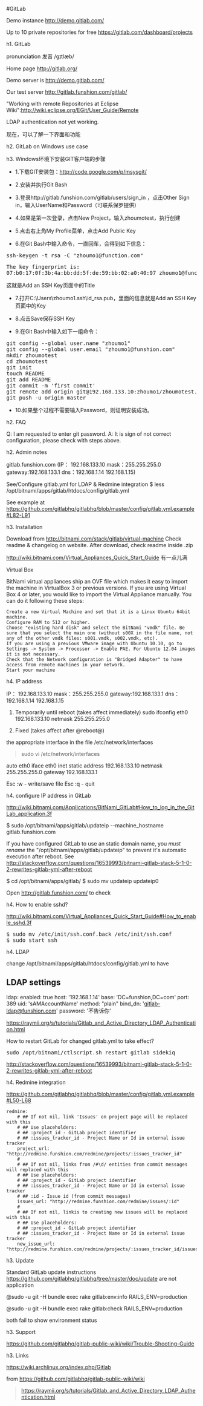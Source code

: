 
#GitLab

Demo instance <http://demo.gitlab.com/>

Up to 10 private repositories for free <https://gitlab.com/dashboard/projects>



h1. GitLab

pronunciation 发音 /ɡɪtlæb/ 

Home page http://gitlab.org/

Demo server is http://demo.gitlab.com/

Our test server http://gitlab.funshion.com/gitlab/   

"Working with remote Repositories at Eclipse Wiki":http://wiki.eclipse.org/EGit/User_Guide/Remote

LDAP authentication not yet working.

现在，可以了解一下界面和功能

h2. GitLab on Windows use case

h3. Windows环境下安装GIT客户端的步骤

* 1.下载GIT安装包：http://code.google.com/p/msysgit/

* 2.安装并执行Git Bash

* 3.登录http://gitlab.funshion.com/gitlab/users/sign_in ，点击Other Sign in，输入UserName和Password（可联系保罗提供）

* 4.如果是第一次登录，点击New Project，输入zhoumotest，执行创建

* 5.点击右上角My Profile菜单，点击Add Public Key

* 6.在Git Bash中输入命令，一直回车，会得到如下信息：
<pre>ssh-keygen -t rsa -C "zhoumo1@function.com"</pre>
<pre>
The key fingerprint is:
07:b0:17:0f:3b:4a:bb:dd:5f:de:59:bb:02:a0:40:97 zhoumo1@function.com
</pre>
这就是Add an SSH Key页面中的Title

* 7.打开C:\Users\zhoumo1\.ssh\id_rsa.pub，里面的信息就是Add an SSH Key页面中的Key

* 8.点击Save保存SSH Key

* 9.在Git Bash中输入如下一组命令：
<pre>
git config --global user.name "zhoumo1"
git config --global user.email "zhoumo1@funshion.com"
mkdir zhoumotest
cd zhoumotest
git init
touch README
git add README
git commit -m 'first commit'
git remote add origin git@192.168.133.10:zhoumo1/zhoumotest.git
git push -u origin master
</pre>
* 10.如果整个过程不需要输入Password，则证明安装成功。

h2. FAQ

Q: I am requested to enter git password.
A: It is sign of not correct configuration, please check with steps above.

h2. Admin notes

gitlab.funshion.com (IP： 192.168.133.10      mask：255.255.255.0      gateway:192.168.133.1   dns：192.168.1.14  192.168.1.15)

See/Configure gitlab.yml for LDAP & Redmine integration
$ less /opt/bitnami/apps/gitlab/htdocs/config/gitlab.yml

See example at https://github.com/gitlabhq/gitlabhq/blob/master/config/gitlab.yml.example#L82-L91

h3. Installation

Download from http://bitnami.com/stack/gitlab/virtual-machine
Check readme & changelog on website.
After download, check readme inside .zip

http://wiki.bitnami.com/Virtual_Appliances_Quick_Start_Guide 有一点儿满

Virtual Box

BitNami virtual appliances ship an OVF file which makes it easy to import the machine in VirtualBox 3 or previous versions. If you are using Virtual Box 4 or later,  you would like to import the Virtual Appliance manually. You can do it following these steps:

    Create a new Virtual Machine and set that it is a Linux Ubuntu 64bit machine.
    Configure RAM to 512 or higher.
    Choose "existing hard disk" and select the BitNami "vmdk" file. Be sure that you select the main one (without s00X in the file name, not any of the other vmdk files: s001.vmdk, s002.vmdk, etc).
    If you are using a previous VMware image with Ubuntu 10.10, go to Settings -> System -> Processor -> Enable PAE. For Ubuntu 12.04 images it is not necessary.
    Check that the Network configuration is "Bridged Adapter" to have access from remote machines in your network.
    Start your machine

h4. IP address

IP： 192.168.133.10      mask：255.255.255.0      gateway:192.168.133.1   dns：192.168.1.14  192.168.1.15

1) Temporarily until reboot (takes affect immediately)
sudo ifconfig eth0 192.168.133.10 netmask 255.255.255.0

5) Fixed (takes affect after @reboot@)

the appropriate interface in the file /etc/network/interfaces
> sudo vi /etc/network/interfaces

auto eth0
iface eth0 inet static
address 192.168.133.10
netmask 255.255.255.0
gateway 192.168.133.1

Esc :w - write/save file
Esc :q - quit

h4. configure IP address in GitLab

http://wiki.bitnami.com/Applications/BitNami_GitLab#How_to_log_in_the_GitLab_application.3f

$ sudo /opt/bitnami/apps/gitlab/updateip --machine_hostname gitlab.funshion.com

If you have configured GitLab to use an static domain name, you *must rename* the "/opt/bitnami/apps/gitlab/updateip" to prevent it's automatic execution after reboot. See http://stackoverflow.com/questions/16539993/bitnami-gitlab-stack-5-1-0-2-rewrites-gitlab-yml-after-reboot

$ cd /opt/bitnami/apps/gitlab/
$ sudo mv updateip updateip0

Open http://gitlab.funshion.com/ to check

h4. How to enable sshd?

http://wiki.bitnami.com/Virtual_Appliances_Quick_Start_Guide#How_to_enable_sshd.3f

<pre>
$ sudo mv /etc/init/ssh.conf.back /etc/init/ssh.conf
$ sudo start ssh
</pre>

h4. LDAP

change /opt/bitnami/apps/gitlab/htdocs/config/gitlab.yml to have 

  ## LDAP settings
  ldap:
    enabled: true
    host: '192.168.1.14'
    base: 'DC=funshion,DC=com'
    port: 389
    uid: 'sAMAccountName'
    method: "plain"
    bind_dn: 'gitlab-ldap@funshion.com'
    password: '不告诉你'

https://raymii.org/s/tutorials/Gitlab_and_Active_Directory_LDAP_Authentication.html


How to restart GitLab for changed gitlab.yml to take effect?
<pre>
sudo /opt/bitnami/ctlscript.sh restart gitlab_sidekiq
</pre>

http://stackoverflow.com/questions/16539993/bitnami-gitlab-stack-5-1-0-2-rewrites-gitlab-yml-after-reboot

h4. Redmine integration

https://github.com/gitlabhq/gitlabhq/blob/master/config/gitlab.yml.example#L50-L68

	redmine:
		# ## If not nil, link 'Issues' on project page will be replaced with this
		# ## Use placeholders:
		# ## :project_id - GitLab project identifier
		# ## :issues_tracker_id - Project Name or Id in external issue tracker
		project_url: "http://redmine.funshion.com/redmine/projects/:issues_tracker_id"
		#
		# ## If not nil, links from /#\d/ entities from commit messages will replaced with this
		# ## Use placeholders:
		# ## :project_id - GitLab project identifier
		# ## :issues_tracker_id - Project Name or Id in external issue tracker
		# ## :id - Issue id (from commit messages)
		issues_url: "http://redmine.funshion.com/redmine/issues/:id"
		#
		# ## If not nil, linkis to creating new issues will be replaced with this
		# ## Use placeholders:
		# ## :project_id - GitLab project identifier
		# ## :issues_tracker_id - Project Name or Id in external issue tracker
		new_issue_url: "http://redmine.funshion.com/redmine/projects/:issues_tracker_id/issues/new"

h3. Update

Standard GitLab update instructions https://github.com/gitlabhq/gitlabhq/tree/master/doc/update are not application

@sudo -u git -H bundle exec rake gitlab:env:info RAILS_ENV=production

@sudo -u git -H bundle exec rake gitlab:check RAILS_ENV=production

both fail to show environment status

h3. Support

https://github.com/gitlabhq/gitlab-public-wiki/wiki/Trouble-Shooting-Guide

h3. Links

https://wiki.archlinux.org/index.php/Gitlab

from https://github.com/gitlabhq/gitlab-public-wiki/wiki

> https://raymii.org/s/tutorials/Gitlab_and_Active_Directory_LDAP_Authentication.html